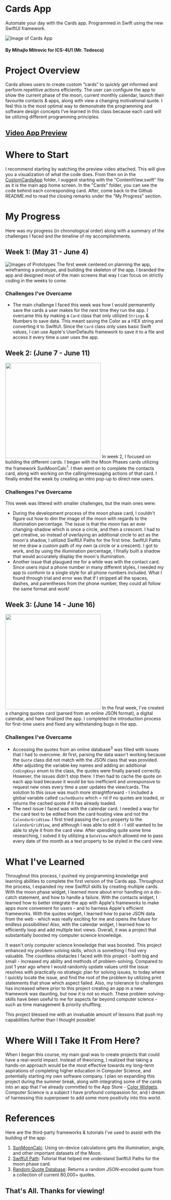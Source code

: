 # Cards App
 Automate your day with the Cards app. Programmed in Swift using the new SwiftUI framework.

![Image of Cards App](https://i.imgur.com/2JhrIIY.png)
#### By Mihajlo Mitrovic for ICS-4U1 (Mr. Tedesco)

# Project Overview
Cards allows users to create custom “cards” to quickly get informed and perform repetitive actions efficiently. The user can configure the app to show the current phase of the moon, current monthly calendar, launch their favourite contacts & apps, along with view a changing motivational quote. I feel this is the most optimal way to demonstrate the programming and software design concepts I’ve learned in this class because each card will be utilizing different programming principles.

## [Video App Preview](https://youtu.be/_skOmWEtxfU)

# Where to Start
I recommend starting by watching the preview video attached. This will give you a visualization of what the code does. From then on in the [CustomCardsApp](https://github.com/m-mitrovic/Cards-App/tree/main/CustomCardsApp) folder, I suggest starting with the "ContentView.swift" file as it is the main app home screen. In the "Cards" folder, you can see the code behind each corresponding card. After, come back to the Github README.md to read the closing remarks under the "My Progress" section.

# My Progress
Here was my progress (in chronological order) along with a summary of the challenges I faced and the timeline of my accomplishments.

## Week 1: (May 31 - June 4)
![Images of Prototypes](https://i.imgur.com/muS5O7Q.png)
The first week centered on planning the app, wireframing a prototype, and building the skeleton of the app. I branded the app and designed most of the main screens that way I can focus on strictly coding in the weeks to come.

### Challenges I've Overcame
- The main challenge I faced this week was how I would permanently save the cards a user makes for the next time they run the app. I overcame this by making a `Card` class that only utilized `Strings` & Numbers to save data. This meant saving the Color as a HEX string and converting it to SwiftUI. Since the `Card` class only uses basic Swift values, I can use Apple's UserDefaults framework to save it to a file and access it every time a user uses the app.

## Week 2: (June 7 - June 11)
<img src="https://i.imgur.com/xAZdF0d.jpg" width="300">
In week 2, I focused on building the different cards. I began with the Moon Phases cards utilizing the framework SunMoonCalc<sup>1</sup>. I then went on to complete the contacts card, along with working on the calling/messaging actions of that card. I finally ended the week by creating an intro pop-up to direct new users.

### Challenges I've Overcame
This week was littered with smaller challenges, but the main ones were:
- During the development process of the moon phase card, I couldn't figure out how to dim the image of the moon with regards to the illumination percentage. The issue is that the moon has an ever changing-shadow which is once a circle, and then a crescent. I had to get creative, so instead of overlaying an additional circle to act as the moon's shadow, I utilized SwiftUI Paths for the first time. SwiftUI Paths let me draw a custom path of my own (a circle or a crescent). I got to work, and by using the illumination percentage, I finally built a shadow that would accurately display the moon's illumination.
- Another issue that plaugued me for a while was with the contact card. Since users input a phone number in many different styles, I needed my app to conform to a single style for all phone numbers included. What I found through trial and error was that if I stripped all the spaces, dashes, and parentheses from the phone number, they could all follow the same format and work!

## Week 3: (June 14 - June 16)
<img src="https://i.imgur.com/y3v1Tzj.jpg" width="300">
In the final week, I've created a changing quotes card (parsed from an online JSON format), a digital calendar, and have finalized the app. I completed the introduction process for first-time users and fixed any withstanding bugs in the app.

### Challenges I've Overcame
- Accessing the quotes from an online database<sup>3</sup> was filled with issues that I had to overcome. At first, parsing the data wasn't working because the `Quote` class did not match with the JSON class that was provided. After adjusting the variable key names and adding an additional `CodingKeys` enum to the class, the quotes were finally parsed correctly. However, the issues didn't stop there. I then had to cache the quote on each app load because it would be too inefficient and unresponsive to request new ones every time a user updates the view/cards. The solution to this issue was much more straightforward - I included a global variable called `cachedQuote` which = nil if no quotes are loaded, or returns the cached quote if it has already loaded.
- The next issue I faced was with the calendar card. I needed a way for the card text to be edited from the card hosting view and not the `CalendarGridView`. I first tried passing the `Card` property to the `CalendarGridView`, and although I was able to edit it - I still wanted to be able to style it from the card view. After spending quite some time researching, I solved it by utilizing a `DateView` which allowed me to pass every date of the month as a text property to be styled in the card view.

# What I've Learned
Throughout this process, I pushed my programming knowledge and learning abilities to complete the first version of the Cards app. Throughout the process, I expanded my new SwiftUI skills by creating multiple cards. With the moon phase widget, I learned more about error handling on a do-catch statement, and how to handle a failure. With the contacts widget, I learned how to better integrate the app with Apple's frameworks to make apps more convenient for users - and to harness Apple's efficient frameworks. With the quotes widget, I learned how to parse JSON data from the web - which was really exciting for me and opens the future for endless possibilities! Also, with the calendar widget, I learned how to efficiently loop and add multiple text views. Overall, it was a project that substantially boosted my computer science knowledge.

It wasn't only computer science knowledge that was boosted. This project enhanced my problem-solving skills, which is something I find very valuable. The countless obstacles I faced with this project - both big and small - increased my ability and methods of problem-solving. Compared to just 1 year ago where I would randomly update values until the issue resolves with practically no strategic plan for solving issues, to today where I quickly locate the issue, and find the root of the problem by utilizing print statements that show which aspect failed. Also, my tolerance to challenges has increased where prior to this project creating an app in a new framework was daunting, but now it is not so much. These problem solving-skills have been useful to me for aspects far beyond computer science - such as time management & priority shuffling.

This project blessed me with an invaluable amount of lessons that push my capabilities further than I thought possible!

# Where Will I Take It From Here?
When I began this course, my main goal was to create projects that could have a real-world impact. Instead of theorizing, I realized that taking a hands-on approach would be the most effective towards my long-term aspirations of completing higher education in Computer Science, and potentially starting my own software company. I plan on expanding this project during the summer break, along with integrating some of the cards into an app that I've already committed to the App Store - [Color Widgets](https://apps.apple.com/us/app/color-widgets/id1531594277). Computer Science is a subject I have profound compassion for, and I dream of harnessing this superpower to add some more positivity into this world.

# References
Here are the third-party frameworks & tutorials I've used to assist with the building of the app:
1. [SunMoonCalc](https://github.com/kanchudeep/SunMoonCalculator): Using on-device calculations gets the illumination, angle, and other important datasets of the Moon.
2. [SwiftUI Path](https://www.hackingwithswift.com/books/ios-swiftui/creating-custom-paths-with-swiftui): Tutorial that helped me understand SwiftUI Paths for the moon phase card.
3. [Random Quote Database](https://quote-garden.herokuapp.com/api/v3/quotes/random): Returns a random JSON-encoded quote from a collection of current 80,000+ quotes.

## That's All. Thanks for viewing!
